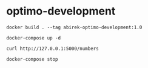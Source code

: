 # optimo-development


`docker build . --tag abirek-optimo-development:1.0`

`docker-compose up -d`

`curl http://127.0.0.1:5000/numbers`

`docker-compose stop`